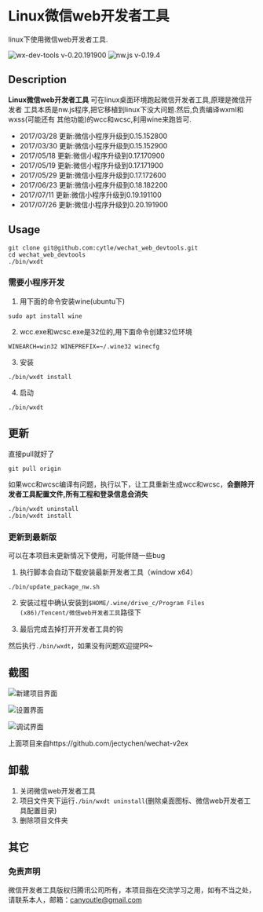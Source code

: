 # Linux微信web开发者工具

linux下使用微信web开发者工具.

![wx-dev-tools v-0.20.191900](https://img.shields.io/badge/wx_dev_tools-0.20.191900-green.svg)
![nw.js v-0.19.4](https://img.shields.io/badge/nw.js-v0.19.4-blue.svg)

## Description
**Linux微信web开发者工具** 可在linux桌面环境跑起微信开发者工具,原理是微信开发者
工具本质是nw.js程序,把它移植到linux下没大问题.然后,负责编译wxml和wxss(可能还有
其他功能)的wcc和wcsc,利用wine来跑皆可.

- 2017/03/28 更新:微信小程序升级到0.15.152800
- 2017/03/30 更新:微信小程序升级到0.15.152900
- 2017/05/18 更新:微信小程序升级到0.17.170900
- 2017/05/19 更新:微信小程序升级到0.17.171900
- 2017/05/29 更新:微信小程序升级到0.17.172600
- 2017/06/23 更新:微信小程序升级到0.18.182200
- 2017/07/11 更新:微信小程序升级到0.19.191100
- 2017/07/26 更新:微信小程序升级到0.20.191900

## Usage

```console
git clone git@github.com:cytle/wechat_web_devtools.git
cd wechat_web_devtools
./bin/wxdt
```

### 需要小程序开发
1. 用下面的命令安装wine(ubuntu下)

```console
sudo apt install wine
```

2. wcc.exe和wcsc.exe是32位的,用下面命令创建32位环境

```console
WINEARCH=win32 WINEPREFIX=~/.wine32 winecfg
```

3. 安装

```console
./bin/wxdt install
```

4. 启动

```console
./bin/wxdt
```

## 更新

直接pull就好了

```console
git pull origin
```

如果wcc和wcsc编译有问题，执行以下，让工具重新生成wcc和wcsc，**会删除开发者工具配置文件,所有工程和登录信息会消失**

```console
./bin/wxdt uninstall
./bin/wxdt install
```

### 更新到最新版

可以在本项目未更新情况下使用，可能伴随一些bug

1. 执行脚本会自动下载安装最新开发者工具（window x64）

```console
./bin/update_package_nw.sh
```

2. 安装过程中确认安装到`$HOME/.wine/drive_c/Program Files (x86)/Tencent/微信web开发者工具`路径下

3. 最后完成去掉打开开发者工具的钩

然后执行`./bin/wxdt`，如果没有问题欢迎提PR~


## 截图

![新建项目界面](https://github.com/cytle/wechat_web_devtools/raw/a27def24bd78aa529bbab641cca83694ba6f35d0/images/新建项目界面.png)


![设置界面](https://github.com/cytle/wechat_web_devtools/raw/a27def24bd78aa529bbab641cca83694ba6f35d0/images/设置界面.png)


![调试界面](https://github.com/cytle/wechat_web_devtools/raw/a27def24bd78aa529bbab641cca83694ba6f35d0/images/调试界面.png)

上面项目来自https://github.com/jectychen/wechat-v2ex

## 卸载

1. 关闭微信web开发者工具
2. 项目文件夹下运行`./bin/wxdt uninstall`(删除桌面图标、微信web开发者工具配置目录)
3. 删除项目文件夹


## 其它

### 免责声明
微信开发者工具版权归腾讯公司所有，本项目指在交流学习之用，如有不当之处，请联系本人，邮箱：canyoutle@gmail.com

